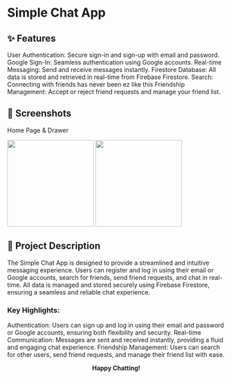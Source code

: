 <h1>Simple Chat App</h1>

<h2>✨ Features</h2>
User Authentication: Secure sign-in and sign-up with email and password.
Google Sign-In: Seamless authentication using Google accounts.
Real-time Messaging: Send and receive messages instantly.
Firestore Database: All data is stored and retrieved in real-time from Firebase Firestore.
Search: Connecting with friends has never been ez like this
Friendship Management: Accept or reject friend requests and manage your friend list.
<h2>📸 Screenshots</h2>

<p align="center">
<p>Home Page & Drawer</p>
  <img src="https://github.com/Kaiwon9912/Simple_Chat/assets/104026145/d06ac1ba-8cfe-465f-bfe8-e8999bf08e9a" width="200" />
  <img src="https://github.com/Kaiwon9912/Simple_Chat/assets/104026145/12735ab4-1f5a-48d1-b6a0-3f77984978a3" width="200" />
</p>


<h2>📖 Project Description</h2>
The Simple Chat App is designed to provide a streamlined and intuitive messaging experience. Users can register and log in using their email or Google accounts, search for friends, send friend requests, and chat in real-time. All data is managed and stored securely using Firebase Firestore, ensuring a seamless and reliable chat experience.

<h3>Key Highlights:</h3>
Authentication: Users can sign up and log in using their email and password or Google accounts, ensuring both flexibility and security.
Real-time Communication: Messages are sent and received instantly, providing a fluid and engaging chat experience.
Friendship Management: Users can search for other users, send friend requests, and manage their friend list with ease.


<p align="center">
  <b>Happy Chatting!</b>
</p>
